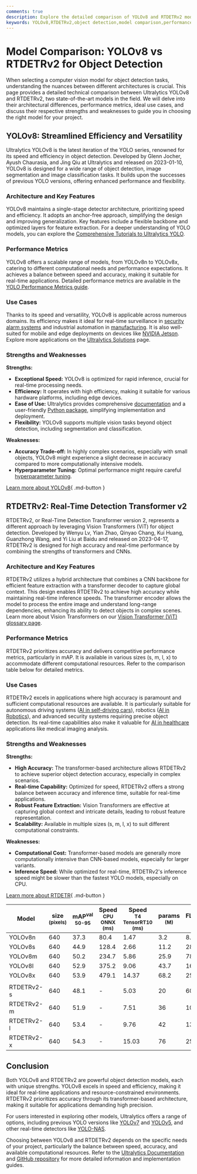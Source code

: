 ```yaml
---
comments: true
description: Explore the detailed comparison of YOLOv8 and RTDETRv2 models for object detection. Discover their architecture, performance, and best use cases.
keywords: YOLOv8,RTDETRv2,object detection,model comparison,performance metrics,real-time detection,transformer-based models,computer vision,Ultralytics
---
```


# Model Comparison: YOLOv8 vs RTDETRv2 for Object Detection

When selecting a computer vision model for object detection tasks, understanding the nuances between different architectures is crucial. This page provides a detailed technical comparison between Ultralytics YOLOv8 and RTDETRv2, two state-of-the-art models in the field. We will delve into their architectural differences, performance metrics, ideal use cases, and discuss their respective strengths and weaknesses to guide you in choosing the right model for your project.

<script async src="https://cdn.jsdelivr.net/npm/chart.js"></script>
<script defer src="../../javascript/benchmark.js"></script>

<canvas id="modelComparisonChart" width="1024" height="400" active-models='["YOLOv8", "RTDETRv2"]'></canvas>

## YOLOv8: Streamlined Efficiency and Versatility

Ultralytics YOLOv8 is the latest iteration of the YOLO series, renowned for its speed and efficiency in object detection. Developed by Glenn Jocher, Ayush Chaurasia, and Jing Qiu at Ultralytics and released on 2023-01-10, YOLOv8 is designed for a wide range of object detection, image segmentation and image classification tasks. It builds upon the successes of previous YOLO versions, offering enhanced performance and flexibility.

### Architecture and Key Features

YOLOv8 maintains a single-stage detector architecture, prioritizing speed and efficiency. It adopts an anchor-free approach, simplifying the design and improving generalization. Key features include a flexible backbone and optimized layers for feature extraction. For a deeper understanding of YOLO models, you can explore the [Comprehensive Tutorials to Ultralytics YOLO](https://docs.ultralytics.com/guides/).

### Performance Metrics

YOLOv8 offers a scalable range of models, from YOLOv8n to YOLOv8x, catering to different computational needs and performance expectations. It achieves a balance between speed and accuracy, making it suitable for real-time applications. Detailed performance metrics are available in the [YOLO Performance Metrics guide](https://docs.ultralytics.com/guides/yolo-performance-metrics/).

### Use Cases

Thanks to its speed and versatility, YOLOv8 is applicable across numerous domains. Its efficiency makes it ideal for real-time surveillance in [security alarm systems](https://docs.ultralytics.com/guides/security-alarm-system/) and industrial automation in [manufacturing](https://www.ultralytics.com/solutions/ai-in-manufacturing). It is also well-suited for mobile and edge deployments on devices like [NVIDIA Jetson](https://docs.ultralytics.com/guides/nvidia-jetson/). Explore more applications on the [Ultralytics Solutions](https://www.ultralytics.com/solutions) page.

### Strengths and Weaknesses

**Strengths:**

- **Exceptional Speed:** YOLOv8 is optimized for rapid inference, crucial for real-time processing needs.
- **Efficiency:** It operates with high efficiency, making it suitable for various hardware platforms, including edge devices.
- **Ease of Use:** Ultralytics provides comprehensive [documentation](https://docs.ultralytics.com/models/yolov8/) and a user-friendly [Python package](https://docs.ultralytics.com/usage/python/), simplifying implementation and deployment.
- **Flexibility:** YOLOv8 supports multiple vision tasks beyond object detection, including segmentation and classification.

**Weaknesses:**

- **Accuracy Trade-off:** In highly complex scenarios, especially with small objects, YOLOv8 might experience a slight decrease in accuracy compared to more computationally intensive models.
- **Hyperparameter Tuning:** Optimal performance might require careful [hyperparameter tuning](https://docs.ultralytics.com/guides/hyperparameter-tuning/).

[Learn more about YOLOv8](https://docs.ultralytics.com/models/yolov8/){ .md-button }

## RTDETRv2: Real-Time Detection Transformer v2

RTDETRv2, or Real-Time Detection Transformer version 2, represents a different approach by leveraging Vision Transformers (ViT) for object detection. Developed by Wenyu Lv, Yian Zhao, Qinyao Chang, Kui Huang, Guanzhong Wang, and Yi Liu at Baidu and released on 2023-04-17, RTDETRv2 is designed for high accuracy and real-time performance by combining the strengths of transformers and CNNs.

### Architecture and Key Features

RTDETRv2 utilizes a hybrid architecture that combines a CNN backbone for efficient feature extraction with a transformer decoder to capture global context. This design enables RTDETRv2 to achieve high accuracy while maintaining real-time inference speeds. The transformer encoder allows the model to process the entire image and understand long-range dependencies, enhancing its ability to detect objects in complex scenes. Learn more about Vision Transformers on our [Vision Transformer (ViT) glossary page](https://www.ultralytics.com/glossary/vision-transformer-vit).

### Performance Metrics

RTDETRv2 prioritizes accuracy and delivers competitive performance metrics, particularly in mAP. It is available in various sizes (s, m, l, x) to accommodate different computational resources. Refer to the comparison table below for detailed metrics.

### Use Cases

RTDETRv2 excels in applications where high accuracy is paramount and sufficient computational resources are available. It is particularly suitable for autonomous driving systems ([AI in self-driving cars](https://www.ultralytics.com/solutions/ai-in-automotive)), robotics ([AI in Robotics](https://www.ultralytics.com/glossary/robotics)), and advanced security systems requiring precise object detection. Its real-time capabilities also make it valuable for [AI in healthcare](https://www.ultralytics.com/solutions/ai-in-healthcare) applications like medical imaging analysis.

### Strengths and Weaknesses

**Strengths:**

- **High Accuracy:** The transformer-based architecture allows RTDETRv2 to achieve superior object detection accuracy, especially in complex scenarios.
- **Real-time Capability:** Optimized for speed, RTDETRv2 offers a strong balance between accuracy and inference time, suitable for real-time applications.
- **Robust Feature Extraction:** Vision Transformers are effective at capturing global context and intricate details, leading to robust feature representation.
- **Scalability:** Available in multiple sizes (s, m, l, x) to suit different computational constraints.

**Weaknesses:**

- **Computational Cost:** Transformer-based models are generally more computationally intensive than CNN-based models, especially for larger variants.
- **Inference Speed:** While optimized for real-time, RTDETRv2's inference speed might be slower than the fastest YOLO models, especially on CPU.

[Learn more about RTDETR](https://docs.ultralytics.com/models/rtdetr/){ .md-button }

| Model      | size<br><sup>(pixels) | mAP<sup>val<br>50-95 | Speed<br><sup>CPU ONNX<br>(ms) | Speed<br><sup>T4 TensorRT10<br>(ms) | params<br><sup>(M) | FLOPs<br><sup>(B) |
| ---------- | --------------------- | -------------------- | ------------------------------ | ----------------------------------- | ------------------ | ----------------- |
| YOLOv8n    | 640                   | 37.3                 | 80.4                           | 1.47                                | 3.2                | 8.7               |
| YOLOv8s    | 640                   | 44.9                 | 128.4                          | 2.66                                | 11.2               | 28.6              |
| YOLOv8m    | 640                   | 50.2                 | 234.7                          | 5.86                                | 25.9               | 78.9              |
| YOLOv8l    | 640                   | 52.9                 | 375.2                          | 9.06                                | 43.7               | 165.2             |
| YOLOv8x    | 640                   | 53.9                 | 479.1                          | 14.37                               | 68.2               | 257.8             |
|            |                       |                      |                                |                                     |                    |                   |
| RTDETRv2-s | 640                   | 48.1                 | -                              | 5.03                                | 20                 | 60                |
| RTDETRv2-m | 640                   | 51.9                 | -                              | 7.51                                | 36                 | 100               |
| RTDETRv2-l | 640                   | 53.4                 | -                              | 9.76                                | 42                 | 136               |
| RTDETRv2-x | 640                   | 54.3                 | -                              | 15.03                               | 76                 | 259               |

## Conclusion

Both YOLOv8 and RTDETRv2 are powerful object detection models, each with unique strengths. YOLOv8 excels in speed and efficiency, making it ideal for real-time applications and resource-constrained environments. RTDETRv2 prioritizes accuracy through its transformer-based architecture, making it suitable for applications demanding high precision.

For users interested in exploring other models, Ultralytics offers a range of options, including previous YOLO versions like [YOLOv7](https://docs.ultralytics.com/models/yolov7/) and [YOLOv5](https://docs.ultralytics.com/models/yolov5/), and other real-time detectors like [YOLO-NAS](https://docs.ultralytics.com/models/yolo-nas/).

Choosing between YOLOv8 and RTDETRv2 depends on the specific needs of your project, particularly the balance between speed, accuracy, and available computational resources. Refer to the [Ultralytics Documentation](https://docs.ultralytics.com/models/) and [GitHub repository](https://github.com/ultralytics/ultralytics) for more detailed information and implementation guides.
